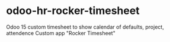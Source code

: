# odoo-hr-rocker-timesheet
Odoo 15 custom timesheet to show calendar of defaults, project, attendence
Custom app "Rocker Timesheet"
